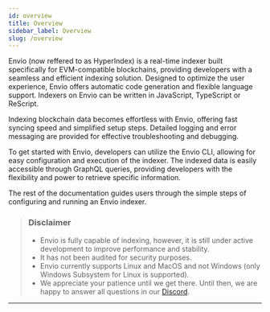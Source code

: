 ```yaml
---
id: overview
title: Overview
sidebar_label: Overview
slug: /overview
---
```


Envio (now reffered to as HyperIndex) is a real-time indexer built specifically for EVM-compatible blockchains, providing developers with a seamless and efficient indexing solution. Designed to optimize the user experience, Envio offers automatic code generation and flexible language support.
Indexers on Envio can be written in JavaScript, TypeScript or ReScript.

Indexing blockchain data becomes effortless with Envio, offering fast syncing speed and simplified setup steps. Detailed logging and error messaging are provided for effective troubleshooting and debugging.

<!-- One of the standout features of Envio is its ability to aggregate and index data from multiple chains into a hosted database, ensuring reliable uptime and providing monitoring capabilities for the indexer's health status.
-->

To get started with Envio, developers can utilize the Envio CLI, allowing for easy configuration and execution of the indexer. The indexed data is easily accessible through GraphQL queries, providing developers with the flexibility and power to retrieve specific information.

The rest of the documentation guides users through the simple steps of configuring and running an Envio indexer.

> ### Disclaimer
>
> - Envio is fully capable of indexing, however, it is still under active development to improve performance and stability.
> - It has not been audited for security purposes.
> - Envio currently supports Linux and MacOS and not Windows (only Windows Subsystem for Linux is supported).
> - We appreciate your patience until we get there. Until then, we are happy to answer all questions in our [Discord](https://discord.gg/Q9qt8gZ2fX).

---
